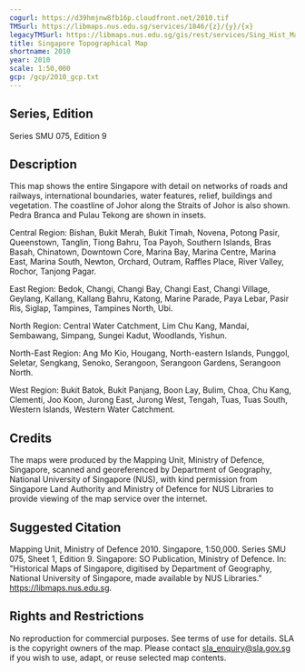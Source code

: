 ```yaml
---
cogurl: https://d39hmjnw8fb16p.cloudfront.net/2010.tif
TMSurl: https://libmaps.nus.edu.sg/services/1846/{z}/{y}/{x}
legacyTMSurl: https://libmaps.nus.edu.sg/gis/rest/services/Sing_Hist_Maps/1846/MapServer/tile/{z}/{y}/{x}
title: Singapore Topographical Map
shortname: 2010
year: 2010
scale: 1:50,000
gcp: /gcp/2010_gcp.txt
---
```


## Series, Edition

Series SMU 075, Edition 9

## Description

This map shows the entire Singapore with detail on networks of roads and railways, international boundaries, water features, relief, buildings and vegetation. The coastline of Johor along the Straits of Johor is also shown. Pedra Branca and Pulau Tekong are shown in insets.

Central Region: Bishan, Bukit Merah, Bukit Timah, Novena, Potong Pasir, Queenstown, Tanglin, Tiong Bahru, Toa Payoh, Southern Islands, Bras Basah, Chinatown, Downtown Core, Marina Bay, Marina Centre, Marina East, Marina South, Newton, Orchard, Outram, Raffles Place, River Valley, Rochor, Tanjong Pagar.

East Region: Bedok, Changi, Changi Bay, Changi East, Changi Village, Geylang, Kallang, Kallang Bahru, Katong, Marine Parade, Paya Lebar, Pasir Ris, Siglap, Tampines, Tampines North, Ubi.

North Region: Central Water Catchment, Lim Chu Kang, Mandai, Sembawang, Simpang, Sungei Kadut, Woodlands, Yishun.

North-East Region: Ang Mo Kio, Hougang, North-eastern Islands, Punggol, Seletar, Sengkang, Senoko, Serangoon, Serangoon Gardens, Serangoon North.

West Region: Bukit Batok, Bukit Panjang, Boon Lay, Bulim, Choa, Chu Kang, Clementi, Joo Koon, Jurong East, Jurong West, Tengah, Tuas, Tuas South, Western Islands, Western Water Catchment.

## Credits

The maps were produced by the Mapping Unit, Ministry of Defence, Singapore, scanned and georeferenced by Department of Geography, National University of Singapore (NUS), with kind permission from Singapore Land Authority and Ministry of Defence for NUS Libraries to provide viewing of the map service over the internet.

## Suggested Citation

Mapping Unit, Ministry of Defence 2010. Singapore, 1:50,000. Series SMU 075, Sheet 1, Edition 9. Singapore: SO Publication, Ministry of Defence. In: "Historical Maps of Singapore, digitised by Department of Geography, National University of Singapore, made available by NUS Libraries." https://libmaps.nus.edu.sg.

## Rights and Restrictions

No reproduction for commercial purposes. See terms of use for details. SLA is the copyright owners of the map. Please contact sla_enquiry@sla.gov.sg if you wish to use, adapt, or reuse selected map contents.

